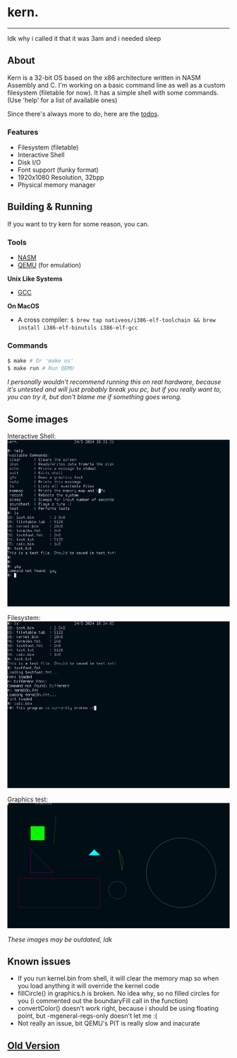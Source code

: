 # kern.
---

Idk why i called it that it was 3am and i needed sleep

## About
Kern is a 32-bit OS based on the x86 architecture written in NASM Assembly and C. 
I'm working on a basic command line as well as a custom filesystem (filetable for now).
It has a simple shell with some commands. (Use 'help' for a list of available ones)

Since there's always more to do, here are the [todos](todo.txt).

### Features
- Filesystem (filetable)
- Interactive Shell
- Disk I/O
- Font support (funky format)
- 1920x1080 Resolution, 32bpp
- Physical memory manager

## Building & Running
If you want to try kern for some reason, you can.

### Tools
- [NASM](https://www.nasm.us/)
- [QEMU](https://www.qemu.org/) (for emulation)

**Unix Like Systems**
- [GCC](https://gcc.gnu.org/)

**On MacOS**
- A cross compiler: `$ brew tap nativeos/i386-elf-toolchain && brew install i386-elf-binutils i386-elf-gcc`

### Commands
```bash
$ make # Or 'make os'
$ make run # Run QEMU
```

_I personally wouldn't recommend running this on real hardware, because it's untested and will just probably break you pc, but if you really want to, you can try it, but don't blame me if something goes wrong._

## Some images

Interactive Shell: \
![Example shell output](other/shell.png)

Filesystem: \
![Ls command output and some file reading](other/filesystem.png)

Graphics test: \
![Some colorfull shapes :)](other/graphics.png)

_These images may be outdated, Idk_

## Known issues
- If you run kernel.bin from shell, it will clear the memory map so when you load anything it will override the kernel code
- fillCircle() in graphics.h is broken. No idea why, so no filled circles for you (i commented out the boundaryFill call in the function)
- convertColor() doesn't work right, because i should be using floating point, but -mgeneral-regs-only doesn't let me :(
- Not really an issue, bit QEMU's PIT is really slow and inacurate

## [Old Version](https://github.com/Tom-on64/old-kern)

